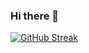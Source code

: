 ### Hi there 👋



[![GitHub Streak](https://streak-stats.demolab.com?user=DhanushkaRanasinghe&theme=buefy-dark&hide_border=true&background=DD272700)](https://git.io/streak-stats)

<!--
**DhanushkaRanasinghe/DhanushkaRanasinghe** is a ✨ _special_ ✨ repository because its `README.md` (this file) appears on your GitHub profile.

Here are some ideas to get you started:

- 🔭 I’m currently working on ...
- 🌱 I’m currently learning ...
- 👯 I’m looking to collaborate on ...
- 🤔 I’m looking for help with ...
- 💬 Ask me about ...
- 📫 How to reach me: ...
- 😄 Pronouns: ...
- ⚡ Fun fact: ...
-->
